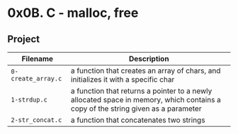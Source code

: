# 0x0B. C - malloc, free

## Project

| Filename | Description |
| -------- | ----------- |
| `0-create_array.c` | a function that creates an array of chars, and initializes it with a specific char |
| `1-strdup.c` | a function that returns a pointer to a newly allocated space in memory, which contains a copy of the string given as a parameter |
| `2-str_concat.c` | a function that concatenates two strings |
